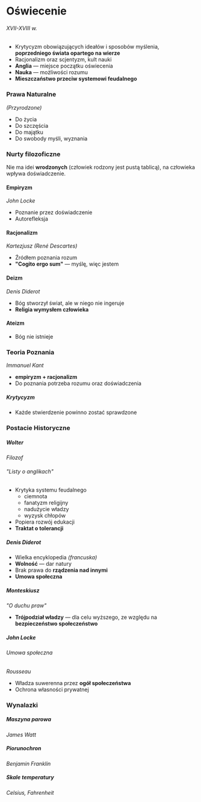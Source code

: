 # Oświecenie
###### XVII-XVIII w.

- Krytycyzm obowiązujących ideałów i sposobów myślenia, **poprzedniego świata opartego na wierze**
- Racjonalizm oraz scjentyzm, kult nauki
- **Anglia** — miejsce początku oświecenia
- **Nauka** — możliwości rozumu
- **Mieszczaństwo przeciw systemowi feudalnego**

### Prawa Naturalne
*(Przyrodzone)*

- Do życia
- Do szczęścia
- Do majątku
- Do swobody myśli, wyznania

### Nurty filozoficzne
Nie ma idei **wrodzonych** (człowiek rodzony jest pustą tablicą), na człowieka wpływa doświadczenie.

#### Empiryzm
*John Locke*

- Poznanie przez doświadczenie
- Autorefleksja

#### Racjonalizm
*Kartezjusz (René Descartes)*

- Źródłem poznania rozum
- **"Cogito ergo sum"** — myślę, więc jestem

#### Deizm
*Denis Diderot*

- Bóg stworzył świat, ale w niego nie ingeruje
- **Religia wymysłem człowieka**

#### Ateizm

- Bóg nie istnieje

### Teoria Poznania
*Immanuel Kant*

- **empiryzm + racjonalizm**
- Do poznania potrzeba rozumu oraz doświadczenia

##### Krytycyzm
- Każde stwierdzenie powinno zostać sprawdzone

### Postacie Historyczne
##### Wolter
*Filozof*

###### "Listy o anglikach"
- Krytyka systemu feudalnego
	- ciemnota
	- fanatyzm religijny
	- nadużycie władzy
	- wyzysk chłopów
- Popiera rozwój edukacji
- **Traktat o tolerancji**

##### Denis Diderot

- Wielka encyklopedia *(francuska)*
-  **Wolność** — dar natury
- Brak prawa do **rządzenia nad innymi**
- **Umowa społeczna**

##### Monteskiusz
*"O duchu praw"*

- **Trójpodział władzy** — dla celu wyższego, ze względu na **bezpieczeństwo społeczeństwo**

##### John Locke

###### Umowa społeczna
*Rousseau*

- Władza suwerenna przez **ogół społeczeństwa**
- Ochrona własności prywatnej

### Wynalazki

##### Maszyna parowa
*James Watt*

##### Piorunochron
*Benjamin Franklin*

##### Skale temperatury
*Celsius, Fahrenheit*


